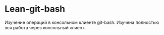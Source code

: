 # Lean-git-bash
Изучение операций в консольном клиенте git-bash.
Изучена полностью вся работа через консольный клиент.
